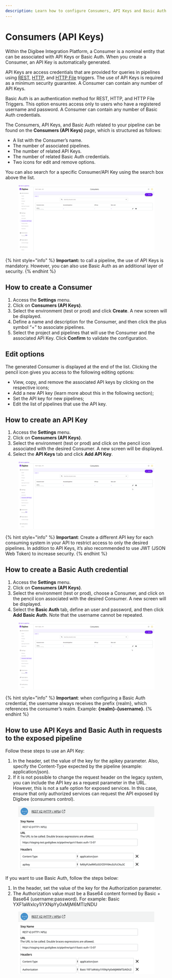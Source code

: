 ```yaml
---
description: Learn how to configure Consumers, API Keys and Basic Auth credentials.
---
```


# Consumers (API Keys)

Within the Digibee Integration Platform, a Consumer is a nominal entity that can be associated with API Keys or Basic Auth. When you create a Consumer, an API Key is automatically generated.

API Keys are access credentials that are provided for queries in pipelines using [REST](../components/triggers/rest-trigger.md), [HTTP](../components/triggers/http-trigger.md), and [HTTP File](../components/triggers/http-file-trigger/) triggers. The use of API Keys is required as a minimum security guarantee. A Consumer can contain any number of API Keys.

Basic Auth is an authentication method for REST, HTTP, and HTTP File Triggers. This option ensures access only to users who have a registered username and password. A Consumer can contain any number of Basic Auth credentials.

The Consumers, API Keys, and Basic Auth related to your pipeline can be found on the **Consumers (API Keys)** page, which is structured as follows:

* A list with the Consumer’s name.
* The number of associated pipelines.
* The number of related API Keys.
* The number of related Basic Auth credentials.
* Two icons for edit and remove options.

You can also search for a specific Consumer/API Key using the search box above the list.

<figure><img src="../.gitbook/assets/consumers-page.png" alt=""><figcaption></figcaption></figure>

{% hint style="info" %}
**Important:** to call a pipeline, the use of API Keys is mandatory. However, you can also use Basic Auth as an additional layer of security.
{% endhint %}

## **How to create a Consumer**

1. Access the **Settings** menu.
2. Click on **Consumers (API Keys)**.
3. Select the environment (test or prod) and click **Create**. A new screen will be displayed.
4. Define a name and description for the Consumer, and then click the plus symbol “+” to associate pipelines.
5. Select the project and pipelines that will use the Consumer and the associated API Key. Click **Confirm** to validate the configuration.

## **Edit options**

The generated Consumer is displayed at the end of the list. Clicking the pencil icon gives you access to the following editing options:

* View, copy, and remove the associated API keys by clicking on the respective icons;
* Add a new API key (learn more about this in the following section);
* Set the API key for new pipelines;
* Edit the list of pipelines that use the API key.

## **How to create an API Key**

1. Access the **Settings** menu.
2. Click on **Consumers (API Keys)**.
3. Select the environment (test or prod) and click on the pencil icon associated with the desired Consumer. A new screen will be displayed.
4. Select the **API Keys** tab and click **Add API Key**.

<figure><img src="../.gitbook/assets/consumers-api-key.gif" alt=""><figcaption></figcaption></figure>

{% hint style="info" %}
**Important**: Create a different API key for each consuming system in your API to restrict access to only the desired pipelines. In addition to API Keys, it’s also recommended to use JWT (JSON Web Token) to increase security.
{% endhint %}

## **How to create a Basic Auth credential**

1. Access the **Settings** menu.
2. Click on **Consumers (API Keys)**.
3. Select the environment (test or prod), choose a Consumer, and click on the pencil icon associated with the desired Consumer. A new screen will be displayed.
4. Select the **Basic Auth** tab, define an user and password, and then click **Add Basic Auth**. Note that the username cannot be repeated.

<figure><img src="../.gitbook/assets/consumers-basic-auth.gif" alt=""><figcaption></figcaption></figure>

{% hint style="info" %}
**Important**: when configuring a Basic Auth credential, the username always receives the prefix {realm}, which references the consumer’s realm. Example: **{realm}-{username}**.
{% endhint %}

## **How to use API Keys and Basic Auth in requests to the exposed pipeline**

Follow these steps to use an API Key:

1. In the header, set the value of the key for the apikey parameter. Also, specify the Content-Type expected by the pipeline (example: application/json).
2. If it is not possible to change the request header on the legacy system, you can include the API key as a request parameter in the URL. However, this is not a safe option for exposed services. In this case, ensure that only authorized services can request the API exposed by Digibee (consumers control).

<figure><img src="../.gitbook/assets/consumers-header api key.png" alt=""><figcaption></figcaption></figure>

If you want to use Basic Auth, follow the steps below:

1. In the header, set the value of the key for the Authorization parameter.
2. The Authorization value must be a Base64 content formed by Basic + Base64 (username:password). For example: Basic YXF1aWxlcy1iYXNpYy0xMjM6MTIzNDU

<figure><img src="../.gitbook/assets/consumers-header basic auth.png" alt=""><figcaption></figcaption></figure>

